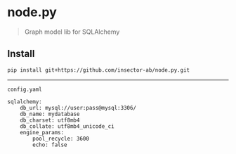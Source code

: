 # node.py
> Graph model lib for SQLAlchemy

## Install

```sh
pip install git+https://github.com/insector-ab/node.py.git
```

---

`config.yaml`
```
sqlalchemy:
    db_url: mysql://user:pass@mysql:3306/
    db_name: mydatabase
    db_charset: utf8mb4
    db_collate: utf8mb4_unicode_ci
    engine_params:
        pool_recycle: 3600
        echo: false
```

